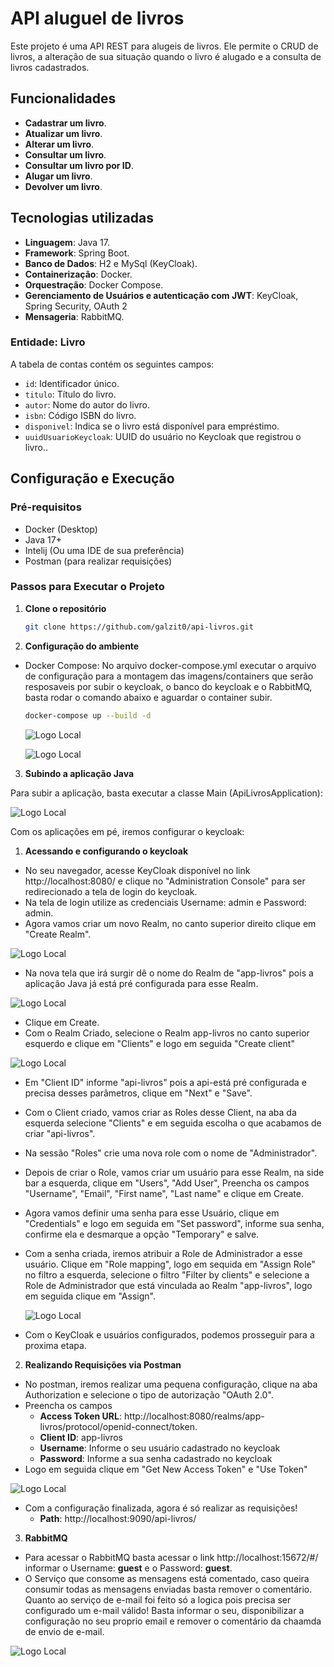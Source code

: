 # API aluguel de livros

Este projeto é uma API REST para alugeis de livros. Ele permite o CRUD de livros, 
a alteração de sua situação quando o livro é alugado e a consulta de livros cadastrados.

## Funcionalidades
- **Cadastrar um livro**.
- **Atualizar um livro**.
- **Alterar um livro**.
- **Consultar um livro**.
- **Consultar um livro por ID**.
- **Alugar um livro**.
- **Devolver um livro**.

## Tecnologias utilizadas

- **Linguagem**: Java 17.
- **Framework**: Spring Boot.
- **Banco de Dados**: H2 e MySql (KeyCloak).
- **Containerização**: Docker.
- **Orquestração**: Docker Compose.
- **Gerenciamento de Usuários e autenticação com JWT**: KeyCloak, Spring Security, OAuth 2
- **Mensageria**: RabbitMQ.

### Entidade: Livro

A tabela de contas contém os seguintes campos:

- `id`: Identificador único.
- `titulo`: Título do livro.
- `autor`: Nome do autor do livro.
- `isbn`: Código ISBN do livro.
- `disponivel`: Indica se o livro está disponível para empréstimo.
- `uuidUsuarioKeycloak`: UUID do usuário no Keycloak que registrou o livro..

## Configuração e Execução

### Pré-requisitos

- Docker (Desktop)
- Java 17+
- Intelij (Ou uma IDE de sua preferência)
- Postman (para realizar requisições)

### Passos para Executar o Projeto

1. **Clone o repositório**

   ```bash
   git clone https://github.com/galzit0/api-livros.git
   ```

2. **Configuração do ambiente**

- Docker Compose: No arquivo docker-compose.yml executar o arquivo de configuração para a montagem das imagens/containers 
que serão resposaveis por subir o keycloak, o banco do keycloak e o RabbitMQ, basta rodar o comando abaixo e aguardar o container subir.

   ```bash
   docker-compose up --build -d
   ```

   ![Logo Local](./src/main/resources/img/docker-compose.png)

   ![Logo Local](./src/main/resources/img/docker-desktop.png)

3. **Subindo a aplicação Java**

Para subir a aplicação, basta executar a classe Main (ApiLivrosApplication):

![Logo Local](./src/main/resources/img/main.png)

Com os aplicações em pé, iremos configurar o keycloak:

1. **Acessando e configurando o keycloak**

- No seu navegador, acesse KeyCloak disponível no link http://localhost:8080/ e clique no "Administration Console" para ser redirecionado a 
tela de login do keycloak.
- Na tela de login utilize as credenciais Username: admin e Password: admin.
- Agora vamos criar um novo Realm, no canto superior direito clique em "Create Realm".

![Logo Local](./src/main/resources/img/CreateRealm.gif)

- Na nova tela que irá surgir dê o nome do Realm de
"app-livros" pois a aplicação Java já está pré configurada para esse Realm.

![Logo Local](./src/main/resources/img/novo-realm.png)

- Clique em Create.
- Com o Realm Criado, selecione o Realm app-livros no canto superior esquerdo e clique em "Clients" e logo em seguida "Create client"


![Logo Local](./src/main/resources/img/novo-client.gif)

- Em "Client ID" informe "api-livros" pois a api-está pré configurada e precisa desses parâmetros, clique em "Next" e "Save".
- Com o Client criado, vamos criar as Roles desse Client, na aba da esquerda selecione "Clients" e em seguida 
escolha o que acabamos de criar "api-livros".
- Na sessão "Roles" crie uma nova role com o nome de "Administrador".
- Depois de criar o Role, vamos criar um usuário para esse Realm, na side bar a esquerda, clique em "Users", "Add User",
Preencha os campos "Username", "Email", "First name", "Last name" e clique em Create.
- Agora vamos definir uma senha para esse Usuário, clique em "Credentials" e logo em seguida em "Set password", 
informe sua senha, confirme ela e desmarque a opção "Temporary" e salve.
- Com a senha criada, iremos atribuir a Role de Administrador a esse usuário. Clique em "Role mapping", logo em sequida 
em "Assign Role" no filtro a esquerda, selecione o filtro "Filter by clients" e selecione a Role de Administrador que está 
vinculada ao Realm "app-livros", logo em seguida clique em "Assign".


  ![Logo Local](./src/main/resources/img/role-map.gif)
- Com o KeyCloak e usuários configurados, podemos prosseguir para a proxima etapa.


2. **Realizando Requisições via Postman**

- No postman, iremos realizar uma pequena configuração, clique na aba Authorization e selecione o tipo de autorização "OAuth 2.0".
- Preencha os campos
   - **Access Token URL**: http://localhost:8080/realms/app-livros/protocol/openid-connect/token.
   - **Client ID**: app-livros
   - **Username**: Informe o seu usuário cadastrado no keycloak
   - **Password**: Informe a sua senha cadastrado no keycloak
- Logo em seguida clique em "Get New Access Token" e "Use Token"

![Logo Local](./src/main/resources/img/postman.gif)

- Com a configuração finalizada, agora é só realizar as requisições!
    - **Path**: http://localhost:9090/api-livros/
  
3. **RabbitMQ**

- Para acessar o RabbitMQ basta acessar o link http://localhost:15672/#/ informar o Username: **guest** e o Password: **guest**.
- O Serviço que consome as mensagens está comentado, caso queira consumir todas as mensagens enviadas basta remover o comentário. 
Quanto ao serviço de e-mail foi feito só a logica pois precisa ser configurado um e-mail válido! Basta informar 
o seu, disponibilizar a configuração no seu proprio email e remover o comentário da chaamda de envio de e-mail.

![Logo Local](./src/main/resources/img/rabbitmq.gif)